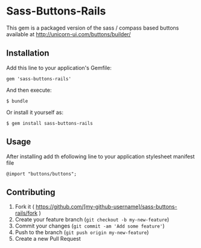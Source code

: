 # Sass-Buttons-Rails

This gem is a packaged version of the sass / compass based buttons available
at      http://unicorn-ui.com/buttons/builder/




## Installation

Add this line to your application's Gemfile:

    gem 'sass-buttons-rails'

And then execute:

    $ bundle

Or install it yourself as:

    $ gem install sass-buttons-rails

## Usage

After installing add th efollowing line to your application stylesheet manifest file

    @import "buttons/buttons";

## Contributing

1. Fork it ( https://github.com/[my-github-username]/sass-buttons-rails/fork )
2. Create your feature branch (`git checkout -b my-new-feature`)
3. Commit your changes (`git commit -am 'Add some feature'`)
4. Push to the branch (`git push origin my-new-feature`)
5. Create a new Pull Request

